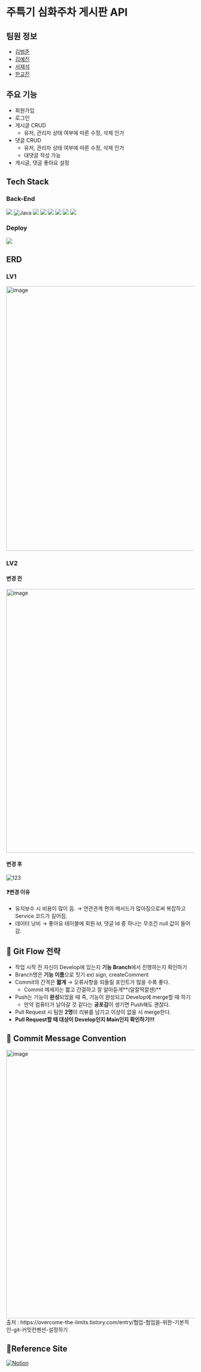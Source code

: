 # 주특기 심화주차 게시판 API
## 팀원 정보
* [김범준](https://github.com/faulty337)
* [김예진](
  https://github.com/yejin0718)
* [서재석](https://github.com/suhjaesuk)
* [한교진](https://github.com/hangj97)

## 주요 기능
* 회원가입
* 로그인
* 게시글 CRUD
  * 유저, 관리자 상태 여부에 따른 수정, 삭제 인가
* 댓글 CRUD
  * 유저, 관리자 상태 여부에 따른 수정, 삭제 인가
  * 대댓글 작성 가능
* 게시글, 댓글 좋아요 설정

## Tech Stack
### Back-End
<img src="https://img.shields.io/badge/Swagger-green?style=for-the-badge&logo=Swagger&logoColor=white"/> <img alt="Java" src ="https://img.shields.io/badge/Java-007396.svg?&style=for-the-badge&logo=Java&logoColor=white"/> <img src="https://img.shields.io/badge/MySQL-4479A1.svg?&style=for-the-badge&logo=MySQL&logoColor=white"> <img src="https://img.shields.io/badge/Spring Boot-6DB33F.svg?&style=for-the-badge&logo=Spring Boot&logoColor=white"> <img src="https://img.shields.io/badge/Spring Security-6DB33F.svg?&style=for-the-badge&logo=Spring Security&logoColor=white"> <img src="https://img.shields.io/badge/JWT-000000.svg?&style=for-the-badge&logo=JSON Web Tokens&logoColor=white"> <img src="https://img.shields.io/badge/Gradle-02303A.svg?&style=for-the-badge&logo=Gradle&logoColor=white"> <img src="https://img.shields.io/badge/Amazon RDS-527FFF.svg?&style=for-the-badge&logo=Amazon RDS&logoColor=white">

### Deploy
<img src="https://img.shields.io/badge/Amazon EC2-yellow?style=for-the-badge&logo=Amazon EC2&logoColor=white">

## ERD
### LV1
<img width="708" alt="image" src="https://user-images.githubusercontent.com/105099062/207764913-50111052-2896-4784-90ae-d3d0eaa77b46.png">



### LV2
#### 변경 전
<img width="706" alt="image" src="https://user-images.githubusercontent.com/105099062/207764889-75804270-a6b4-41dd-8796-a53a5980aa49.png">

#### 변경 후
![123](https://user-images.githubusercontent.com/110963294/207844025-49c62f86-ddbf-4f70-883a-2cfdddf5d214.jpg)


#### ❓변경 이유
- 유지보수 시 비용이 많이 듬. → 연관관계 편의 메서드가 많아짐으로써 복잡하고 Service 코드가 길어짐.
- 데이터 낭비 → 좋아요 테이블에 회원 Id, 댓글 Id 중 하나는 무조건 null 값이 들어감.

## 📍 Git Flow 전략
- 작업 시작 전 자신이 Develop에 있는지 **기능 Branch**에서 진행하는지 확인하기
- Branch명은 **기능 이름**으로 짓기 ex) sign, createComment
- Commit의 간격은 **짧게** → 오류사항을 되돌릴 포인트가 많을 수록 좋다.
    - Commit 메세지는 짧고 간결하고 잘 알아듣게**(알잘딱깔센)**
- Push는 기능이 **완성**되었을 때 즉, 기능이 완성되고 Develop에 merge할 때 하기
    - 만약 컴퓨터가 날아갈 것 같다는 **공포감**이 생기면 Push해도 괜찮다.
- Pull Request 시 팀원 **2명**이 리뷰를 남기고 이상이 없을 시 merge한다.
- **Pull Request할 때 대상이 Develop인지 Main인지 확인하기!!!**

## 📍 Commit Message Convention
<img width="718" alt="image" src="https://user-images.githubusercontent.com/105099062/207764961-561da103-398d-42fa-8a48-85fc0135c990.png">
출처 : https://overcome-the-limits.tistory.com/entry/협업-협업을-위한-기본적인-git-커밋컨벤션-설정하기

## 📍Reference Site
<a href="https://www.notion.so/10-8c45e72928e4478ea1645dd292ff099b#1ef86294da2b42a08df6f4a92ac3436c">![Notion](https://img.shields.io/badge/Notion-%23000000.svg?style=for-the-badge&logo=notion&logoColor=white&link=https://www.notion.so/10-8c45e72928e4478ea1645dd292ff099b#1ef86294da2b42a08df6f4a92ac3436c)</a>
